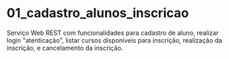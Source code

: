 # 01_cadastro_alunos_inscricao
Serviço Web REST com funcionalidades para cadastro de aluno, realizar login "atenticação", listar cursos disponíveis para inscrição, realização da inscrição, e cancelamento da inscrição.
